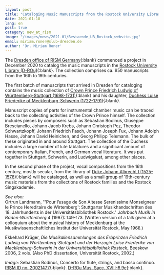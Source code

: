 ```yaml
---
layout: post
title: "Cataloging Music Manuscripts from the Rostock University Library by RISM Germany (Dresden)"
date: 2021-01-18
lang: en
post: true
category: new_at_rism
image: "/images/news/2021-01/Bestaende_UB_Rostock_website.jpg"
email: miriam.roner@slub-dresden.de
author: 'Dr. Miriam Roner'
---
```


The [Dresden office of RISM Germany](https://de.rism.info/index.html){:blank} commenced a project in December 2020 to catalog the music manuscripts in the [Rostock University Library (D-ROu)](https://opac.rism.info/search?View=rism&siglum=D-ROu){:blank}. The collection comprises ca. 950 manuscripts from the 16th to 19th centuries.

The first batch of manuscripts that arrived in Dresden for cataloging contains the music collection of [Crown Prince Friedrich Ludwig of Württemberg-Stuttgart (1698-1731)](https://opac.rism.info/search?View=rism&id=pe30001153){:blank} and his daughter, [Duchess Luise Friederike of Mecklenburg-Schwerin (1722-1791)](https://opac.rism.info/search?View=rism&id=pe30003771){:blank}.

Manuscript copies of parts for instrumental chamber music can be traced back to the collecting activities of the Crown Prince himself. The collection includes pieces by composers such as Sebastian Bodinus, Giuseppe Brescianello, Johann Jacob Krebs, Johann Christoph Pez, Theodor Schwartzkopff, Johann Friedrich Fasch, Johann Joseph Fux, Johann Adolph Hasse, Johann David Heinichen, and Georg Philipp Telemann. The bulk of these originated in and around Stuttgart. The collection of the Duchess includes a large number of lute tablatures and a significant amount of contemporary Italian, French, and German vocal literature. It was put together in Stuttgart, Schwerin, and Ludwigslust, among other places. 

In the second phase of the project, vocal compositions from the 16th century, mostly secular, from the library of [Duke Johann Albrecht I (1525-1576)](https://opac.rism.info/search?View=rism&id=pe30046832){:blank} will be cataloged, as well as a small group of 19th-century music materials from the collections of Rostock families and the Rostock Singakademie.


_See also:_\
Ortrun Landmann, "'Pour l’usage de Son Altesse Serenissime Monseigneur le Prince Hereditaire de Wirtemberg': Stuttgarter Musikhandschriften des 18. Jahrhunderts in der Universitätsbibliothek Rostock." _Jahrbuch Musik in Baden-Württemberg_ 4 (1997): 149-173. (Written version of a talk given at a colloquium about the musical history of Mecklenburg at the Musikwissenschaftliches Institut der Universität Rostock, May 1968.)

Ekkehard Krüger, _Die Musikaliensammlungen des Erbprinzen Friedrich Ludwig von Württemberg-Stuttgart und der Herzogin Luise Friederike von Mecklenburg-Schwerin in der Universitätsbibliothek Rostock_, Beeskow 2006, 2 vols. (Also PhD dissertation, Universität Rostock, 2002.)

_Image_: Sebastian Bodinus, Concerto for flute, strings, and basso continuo. [RISM ID no. 20021477](https://opac.rism.info/search?id=200021477&View=rism){:blank}. [D-ROu Mus. Saec. XVIII-8.9e](http://purl.uni-rostock.de/rosdok/ppn86873229X){:blank}. 
